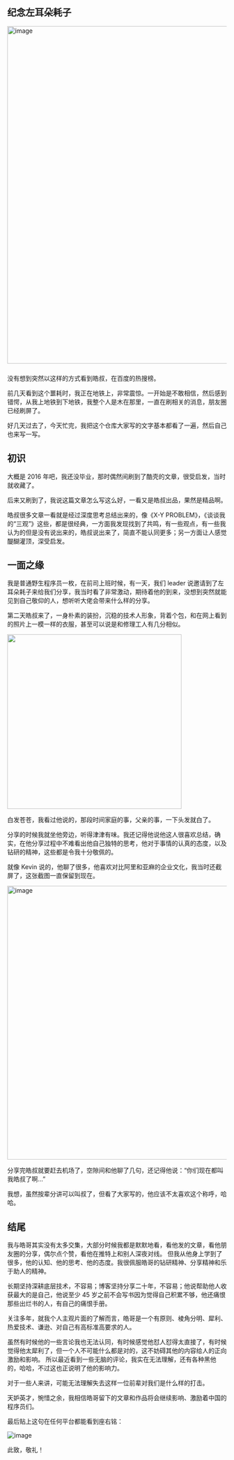 ## 纪念左耳朵耗子

<img width="773" alt="image" src="https://github.com/renny-ren/Remembering-Haoel/assets/19547819/d61b2bd7-da33-4f54-8a4f-46200d105285">

###


没有想到突然以这样的方式看到皓叔，在百度的热搜榜。

前几天看到这个噩耗时，我正在地铁上，非常震惊。一开始是不敢相信，然后感到错愕，从我上地铁到下地铁，我整个人是木在那里，一直在刷相关的消息，朋友圈已经刷屏了。

好几天过去了，今天忙完，我把这个仓库大家写的文字基本都看了一遍，然后自己也来写一写。

## 初识

大概是 2016 年吧，我还没毕业，那时偶然间刷到了酷壳的文章，很受启发，当时就收藏了。

后来又刷到了，我说这篇文章怎么写这么好，一看又是皓叔出品，果然是精品啊。

皓叔很多文章一看就是经过深度思考总结出来的，像《X-Y PROBLEM》，《谈谈我的“三观”》这些，都是很经典，一方面我发现找到了共鸣，有一些观点，有一些我认为的但是没有说出来的，皓叔说出来了，简直不能认同更多；另一方面让人感觉醍醐灌顶，深受启发。


## 一面之缘

我是普通野生程序员一枚，在前司上班时候，有一天，我们 leader 说邀请到了左耳朵耗子来给我们分享，我当时看了非常激动，期待着他的到来，没想到突然就能见到自己敬仰的人，想听听大佬会带来什么样的分享。

第二天皓叔来了，一身朴素的装扮，沉稳的技术人形象，背着个包，和在网上看到的照片上一模一样的衣服，甚至可以说是和修理工人有几分相似。

<img width="400" src="https://github.com/renny-ren/Remembering-Haoel/assets/19547819/6df0f6bd-dc06-4374-b181-ac198371e61e">

白发苍苍，我看过他说的，那段时间家庭的事，父亲的事，一下头发就白了。

分享的时候我就坐他旁边，听得津津有味。我还记得他说他这人很喜欢总结，确实，在他分享过程中不难看出他自己独特的思考，他对于事情的认真的态度，以及钻研的精神，这些都是令我十分敬佩的。

就像 Kevin 说的，他聊了很多，他喜欢对比阿里和亚麻的企业文化，我当时还截屏了，这张截图一直保留到现在。

<img width="627" alt="image" src="https://github.com/renny-ren/Remembering-Haoel/assets/19547819/5633d237-8969-4dee-93a2-334dc0664ff4">

分享完皓叔就要赶去机场了，空隙间和他聊了几句，还记得他说：“你们现在都叫我皓叔了啊…”

我想，虽然按辈分讲可以叫叔了，但看了大家写的，他应该不太喜欢这个称呼，哈哈。

## 结尾

我与皓哥其实没有太多交集，大部分时候我都是默默地看，看他发的文章，看他朋友圈的分享，偶尔点个赞，看他在推特上和别人深夜对线。
但我从他身上学到了很多，他的认知、他的思考、他的态度。我很佩服皓哥的钻研精神、分享精神和乐于助人的精神。

长期坚持深耕底层技术，不容易；博客坚持分享二十年，不容易；他说帮助他人收获最大的是自己，他说至少 45 岁之前不会写书因为觉得自己积累不够，他还痛恨那些出烂书的人，有自己的痛恨手册。

关注多年，就我个人主观片面的了解而言，皓哥是一个有原则、棱角分明、犀利、热爱技术、谦逊、对自己有高标准高要求的人。

虽然有时候他的一些言论我也无法认同，有时候感觉他怼人怼得太直接了，有时候觉得他太犀利了，但一个人不可能什么都是对的，这不妨碍其他的内容给人的正向激励和影响。
所以最近看到一些无脑的评论，我实在无法理解，还有各种黑他的，哈哈，不过这也正说明了他的影响力。

对于一些人来讲，可能无法理解失去这样一位前辈对我们是什么样的打击。

天妒英才，惋惜之余，我相信皓哥留下的文章和作品将会继续影响、激励着中国的程序员们。

最后贴上这句在任何平台都能看到座右铭：

![image](https://github.com/renny-ren/Remembering-Haoel/assets/19547819/43b4200e-3e2a-4e29-851c-3d0754fd9206)

此致，敬礼！

